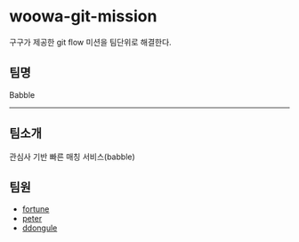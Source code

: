# woowa-git-mission

구구가 제공한 git flow 미션을 팀단위로 해결한다.

## 팀명

Babble

---

## 팀소개

관심사 기반 빠른 매칭 서비스(babble)

## 팀원

- [fortune](./포츈%20소개.md)
- [peter](./introduce-peter.md)
- [ddongule]('./ddongule.md)
